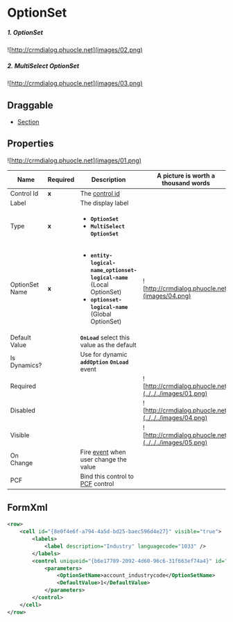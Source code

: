 # OptionSet

##### 1. OptionSet

![http://crmdialog.phuocle.net](images/02.png)

##### 2. MultiSelect OptionSet

![http://crmdialog.phuocle.net](images/03.png)

## Draggable

- [Section](../../Section)

## Properties

![http://crmdialog.phuocle.net](images/01.png)

|Name|Required|Description|A picture is worth a thousand words
|-|-|-|-|
|Control Id|**x**|The [control id](../../../others/ControlId)
|Label||The display label
|Type|**x**|<ul><li>**```OptionSet```**</li><li>**```MultiSelect OptionSet```**</li></ul>
|OptionSet Name|**x**|<ul><li>**```entity-logical-name```**_**```optionset-logical-name```** (Local OptionSet)</li><li>**```optionset-logical-name```** (Global OptionSet)</li></ul>|![http://crmdialog.phuocle.net](images/04.png)
|Default Value||**```OnLoad```** select this value as the default
|Is Dynamics?||Use for dynamic **```addOption```** **```OnLoad```** event
|Required|||![http://crmdialog.phuocle.net](../../../images/01.png)
|Disabled|||![http://crmdialog.phuocle.net](../../../images/04.png)
|Visible|||![http://crmdialog.phuocle.net](../../../images/05.png)
|On Change||Fire [event](../../MetaData/Event) when user change the value
|PCF||Bind this control to [PCF](../../MetaData/PCF) control

## FormXml

```xml
<row>
    <cell id="{8e0f4e6f-a794-4a5d-bd25-baec596d4e27}" visible="true">
        <labels>
            <label description="Industry" languagecode="1033" />
        </labels>
        <control uniqueid="{b6e17789-2092-4d60-96c6-31f663ef74a4}" id="pl_control_optionset" classid="{4AA28AB7-9C13-4F57-A73D-AD894D048B5F}" isrequired="false" disabled="false" isunbound="true">
            <parameters>
                <OptionSetName>account_industrycode</OptionSetName>
                <DefaultValue>1</DefaultValue>
            </parameters>
        </control>
    </cell>
</row>
```

